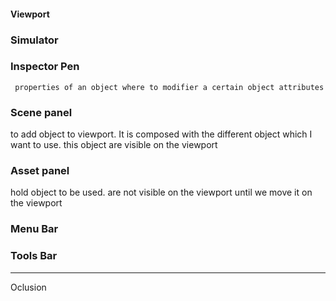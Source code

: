 #### Viewport

### Simulator

### Inspector Pen
	 properties of an object where to modifier a certain object attributes

### Scene panel
to add object to viewport. It is composed with the different object which I want to use. this object are visible on the viewport

### Asset panel
hold object to be used. are not visible on the viewport until we move it on the viewport

### Menu Bar

### Tools Bar


--- 
Oclusion
